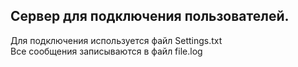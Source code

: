 ## Сервер для подключения пользователей.
Для подключения используется файл Settings.txt  
Все сообщения записываются в файл file.log
